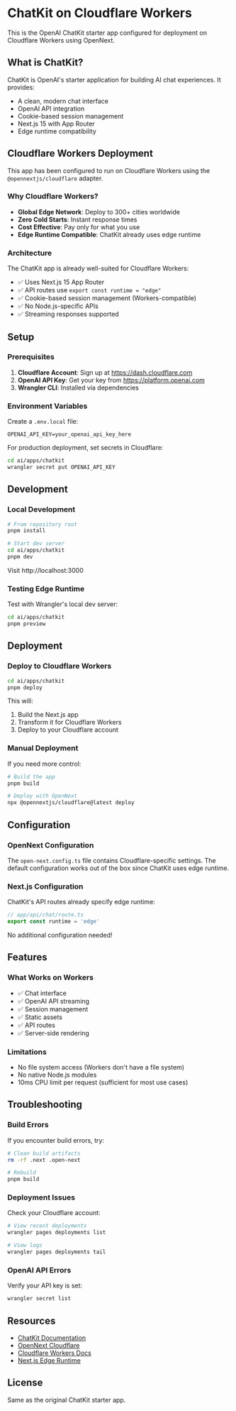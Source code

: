 # ChatKit on Cloudflare Workers

This is the OpenAI ChatKit starter app configured for deployment on Cloudflare Workers using OpenNext.

## What is ChatKit?

ChatKit is OpenAI's starter application for building AI chat experiences. It provides:

- A clean, modern chat interface
- OpenAI API integration
- Cookie-based session management
- Next.js 15 with App Router
- Edge runtime compatibility

## Cloudflare Workers Deployment

This app has been configured to run on Cloudflare Workers using the `@opennextjs/cloudflare` adapter.

### Why Cloudflare Workers?

- **Global Edge Network**: Deploy to 300+ cities worldwide
- **Zero Cold Starts**: Instant response times
- **Cost Effective**: Pay only for what you use
- **Edge Runtime Compatible**: ChatKit already uses edge runtime

### Architecture

The ChatKit app is already well-suited for Cloudflare Workers:

- ✅ Uses Next.js 15 App Router
- ✅ API routes use `export const runtime = "edge"`
- ✅ Cookie-based session management (Workers-compatible)
- ✅ No Node.js-specific APIs
- ✅ Streaming responses supported

## Setup

### Prerequisites

1. **Cloudflare Account**: Sign up at https://dash.cloudflare.com
2. **OpenAI API Key**: Get your key from https://platform.openai.com
3. **Wrangler CLI**: Installed via dependencies

### Environment Variables

Create a `.env.local` file:

```env
OPENAI_API_KEY=your_openai_api_key_here
```

For production deployment, set secrets in Cloudflare:

```bash
cd ai/apps/chatkit
wrangler secret put OPENAI_API_KEY
```

## Development

### Local Development

```bash
# From repository root
pnpm install

# Start dev server
cd ai/apps/chatkit
pnpm dev
```

Visit http://localhost:3000

### Testing Edge Runtime

Test with Wrangler's local dev server:

```bash
cd ai/apps/chatkit
pnpm preview
```

## Deployment

### Deploy to Cloudflare Workers

```bash
cd ai/apps/chatkit
pnpm deploy
```

This will:

1. Build the Next.js app
2. Transform it for Cloudflare Workers
3. Deploy to your Cloudflare account

### Manual Deployment

If you need more control:

```bash
# Build the app
pnpm build

# Deploy with OpenNext
npx @opennextjs/cloudflare@latest deploy
```

## Configuration

### OpenNext Configuration

The `open-next.config.ts` file contains Cloudflare-specific settings. The default configuration works out of the box since ChatKit uses edge runtime.

### Next.js Configuration

ChatKit's API routes already specify edge runtime:

```typescript
// app/api/chat/route.ts
export const runtime = 'edge'
```

No additional configuration needed!

## Features

### What Works on Workers

- ✅ Chat interface
- ✅ OpenAI API streaming
- ✅ Session management
- ✅ Static assets
- ✅ API routes
- ✅ Server-side rendering

### Limitations

- No file system access (Workers don't have a file system)
- No native Node.js modules
- 10ms CPU limit per request (sufficient for most use cases)

## Troubleshooting

### Build Errors

If you encounter build errors, try:

```bash
# Clean build artifacts
rm -rf .next .open-next

# Rebuild
pnpm build
```

### Deployment Issues

Check your Cloudflare account:

```bash
# View recent deployments
wrangler pages deployments list

# View logs
wrangler pages deployments tail
```

### OpenAI API Errors

Verify your API key is set:

```bash
wrangler secret list
```

## Resources

- [ChatKit Documentation](https://github.com/openai/openai-chatkit-starter-app)
- [OpenNext Cloudflare](https://opennext.js.org/cloudflare)
- [Cloudflare Workers Docs](https://developers.cloudflare.com/workers/)
- [Next.js Edge Runtime](https://nextjs.org/docs/app/building-your-application/rendering/edge-and-nodejs-runtimes)

## License

Same as the original ChatKit starter app.
